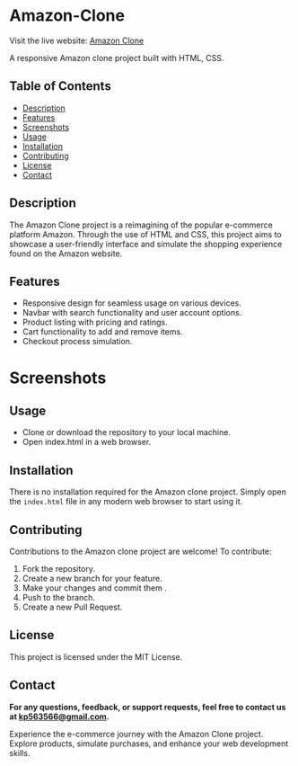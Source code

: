 # Amazon-Clone

 Visit the live website: [Amazon Clone](http://127.0.0.1:5500/index.html) 

 A responsive Amazon clone project built with HTML, CSS. 

## Table of Contents
+ [Description](#description)
+ [Features](#features)
+ [Screenshots](#screenshots)
+ [Usage](#usage)
+ [Installation](#installation)
+ [Contributing](#contributing)
+ [License](#license)
+ [Contact](#contact)

## Description <a name="description"></a>
The Amazon Clone project is a reimagining of the popular e-commerce platform Amazon. Through the use of HTML and CSS, this project aims to showcase a user-friendly interface and simulate the shopping experience found on the Amazon website.

## Features <a name="features"></a>
 + Responsive design for seamless usage on various devices.
 + Navbar with search functionality and user account options.
 + Product listing with pricing and ratings.
 + Cart functionality to add and remove items.
 + Checkout process simulation.

# Screenshots <a name="screenshots"></a>

## Usage <a name="usage"></a>
 + Clone or download the repository to your local machine.
 + Open index.html in a web browser.

## Installation <a name="installation"></a>
 There is no installation required for the Amazon clone project. Simply open the `index.html` file in any modern web browser to start using it.

## Contributing <a name="contributing"></a>
Contributions to the Amazon clone project are welcome! To contribute:
1. Fork the repository.
2. Create a new branch for your feature.
3. Make your changes and commit them .
4. Push to the branch.
5. Create a new Pull Request.

## License <a name="license"></a>
This project is licensed under the MIT License.

## Contact <a name="contact"></a>
**For any questions, feedback, or support requests, feel free to contact us at kp563566@gmail.com.**

Experience the e-commerce journey with the Amazon Clone project. Explore products, simulate purchases, and enhance your web development skills.
